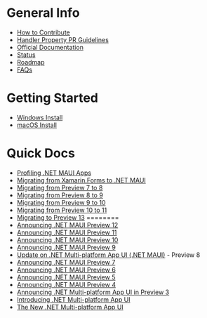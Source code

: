 General Info
========
- [How to Contribute](https://github.com/dotnet/maui/blob/main/.github/CONTRIBUTING.md)
- [Handler Property PR Guidelines](https://github.com/dotnet/maui/wiki/Handler-Property-PR-Guidelines)
- [Official Documentation](https://docs.microsoft.com/dotnet/maui/)
- [Status](https://github.com/dotnet/maui/wiki/Status)
- [Roadmap](https://github.com/dotnet/maui/wiki/Roadmap)
- [FAQs](https://github.com/dotnet/maui/wiki/faqs)

Getting Started
========
- [Windows Install](https://docs.microsoft.com/en-us/dotnet/maui/get-started/installation)
- [macOS Install](https://github.com/dotnet/maui/wiki/macOS-Install)

Quick Docs
========
- [Profiling .NET MAUI Apps](https://github.com/dotnet/maui/wiki/Profiling-.NET-MAUI-Apps)
- [Migrating from Xamarin.Forms to .NET MAUI](https://github.com/dotnet/maui/wiki/Migrating-from-Xamarin.Forms-(Preview))
- [Migrating from Preview 7 to 8](https://github.com/dotnet/maui/wiki/Migrating-from-Preview-7-to-8)
- [Migrating from Preview 8 to 9](https://github.com/dotnet/maui/wiki/Migrating-from-Preview-8-to-9)
- [Migrating from Preview 9 to 10](https://github.com/dotnet/maui/wiki/Migrating-from-Preview-9-to-10)
- [Migrating from Preview 10 to 11](https://github.com/dotnet/maui/wiki/Migrating-from-Preview-10-to-11)
- [Migrating to Preview 13](https://github.com/dotnet/maui/wiki/Migrating-to-Preview-13)
========
- [Announcing .NET MAUI Preview 12](https://devblogs.microsoft.com/dotnet/announcing-net-maui-preview-12/)
- [Announcing .NET MAUI Preview 11](https://devblogs.microsoft.com/dotnet/announcing-dotnet-maui-preview-11/)
- [Announcing .NET MAUI Preview 10](https://devblogs.microsoft.com/dotnet/announcing-net-maui-preview-10/)
- [Announcing .NET MAUI Preview 9](https://devblogs.microsoft.com/dotnet/announcing-net-maui-preview-9/)
- [Update on .NET Multi-platform App UI (.NET MAUI)](https://aka.ms/maui-update) - Preview 8
- [Announcing .NET MAUI Preview 7](https://devblogs.microsoft.com/dotnet/announcing-net-maui-preview-7/)
- [Announcing .NET MAUI Preview 6](https://devblogs.microsoft.com/dotnet/announcing-net-maui-preview-6/)
- [Announcing .NET MAUI Preview 5](https://devblogs.microsoft.com/dotnet/announcing-net-maui-preview-5/)
- [Announcing .NET MAUI Preview 4](https://devblogs.microsoft.com/dotnet/announcing-net-maui-preview-4/)
- [Announcing .NET Multi-platform App UI in Preview 3](https://devblogs.microsoft.com/dotnet/announcing-net-multi-platform-app-ui-preview-3/)
- [Introducing .NET Multi-platform App UI](https://devblogs.microsoft.com/dotnet/introducing-net-multi-platform-app-ui/)
- [The New .NET Multi-platform App UI](https://devblogs.microsoft.com/xamarin/the-new-net-multi-platform-app-ui-maui/)